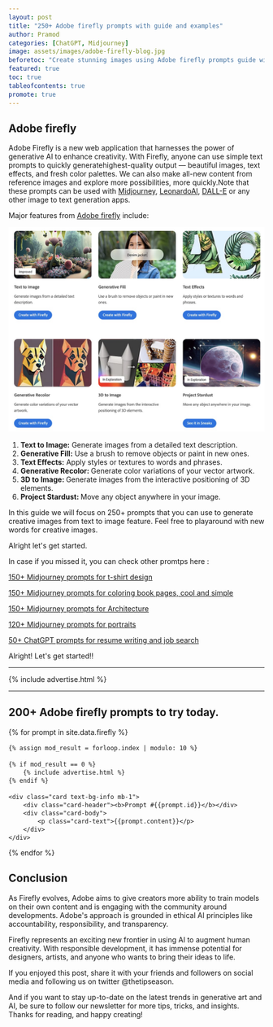```yaml
---
layout: post
title: "250+ Adobe firefly prompts with guide and examples"
author: Pramod
categories: [ChatGPT, Midjourney]
image: assets/images/adobe-firefly-blog.jpg
beforetoc: "Create stunning images using Adobe firefly prompts guide with 250+ examples"
featured: true
toc: true
tableofcontents: true
promote: true
---
```


## Adobe firefly

Adobe Firefly is a new web application that harnesses the power of generative AI to enhance creativity. With Firefly, anyone can use simple text prompts to quickly generatehighest-quality output — beautiful images, text effects, and fresh color palettes. We can also make all-new content from reference images and explore more possibilities, more quickly.Note that these prompts can be used with [Midjourney](https://www.midjourney.com/), [LeonardoAI](https://leonardo.ai/), [DALL-E](https://openai.com/dall-e-2) or any other image to text generation apps.

Major features from [Adobe firefly](https://www.adobe.com/sensei/generative-ai/firefly.html) include:

<img src="/assets/images/adobe-features.jpg"  class="img-fluid" alt="adobe firefly guide features">

1. <b>Text to Image:</b> Generate images from a detailed text description.
2. <b>Generative Fill:</b> Use a brush to remove objects or paint in new ones.
3. <b>Text Effects:</b> Apply styles or textures to words and phrases.
4. <b>Generative Recolor: </b>Generate color variations of your vector artwork.
5. <b>3D to Image: </b>Generate images from the interactive positioning of 3D elements.
6. <b>Project Stardust: </b>Move any object anywhere in your image.

In this guide we will focus on 250+ prompts that you can use to generate creative images from text to image feature. Feel free to playaround with new words for creative images.

Alright let's get started.

In case if you missed it, you can check other promtps here :

[150+ Midjourney prompts for t-shirt design](/midjourney-prompts-for-tshirt-design/)

[150+ Midjourney prompts for coloring book pages, cool and simple](/midjourney-prompts-for-coloring-books/)

[150+ Midjourney prompts for Architecture](/midjourney-prompts-for-architecture/)

[120+ Midjourney prompts for portraits](/midjourney-prompts-for-portraits/)

[50+ ChatGPT prompts for resume writing and job search](/chatgpt-prompts-for-resume/)

Alright! Let's get started!!

<hr>
<!-- <a href="https://etsy.me/3GUkPIH"><img src="/assets/images/midjourney-prompts-cover.jpg" alt="1600+ midjourney prompts free download" style="width:80%;"></a>
<br> -->

{% include advertise.html %}

<hr>

## 200+ Adobe firefly prompts to try today.

<div>
{% for prompt in site.data.firefly %}

    {% assign mod_result = forloop.index | modulo: 10 %}

    {% if mod_result == 0 %}
        {% include advertise.html %}
    {% endif %}

    <div class="card text-bg-info mb-1">
        <div class="card-header"><b>Prompt #{{prompt.id}}</b></div>
        <div class="card-body">
            <p class="card-text">{{prompt.content}}</p>
        </div>
    </div>

{% endfor %}

</div>

## Conclusion

As Firefly evolves, Adobe aims to give creators more ability to train models on their own content and is engaging with the community around developments. Adobe's approach is grounded in ethical AI principles like accountability, responsibility, and transparency.

Firefly represents an exciting new frontier in using AI to augment human creativity. With responsible development, it has immense potential for designers, artists, and anyone who wants to bring their ideas to life.

If you enjoyed this post, share it with your friends and followers on social media and following us
on twitter @thetipseason.

And if you want to stay up-to-date on the latest trends in generative art and AI, be sure to
follow our newsletter for more tips, tricks, and insights. Thanks for reading, and happy creating!
